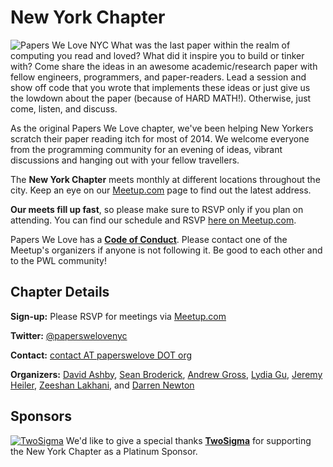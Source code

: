 # New York Chapter

![Papers We Love NYC](http://photos1.meetupstatic.com/photos/event/a/7/0/0/600_358182752.jpeg) What was the last paper within the realm of computing you read and loved? What did it inspire you to build or tinker with? Come share the ideas in an awesome academic/research paper with fellow engineers, programmers, and paper-readers. Lead a session and show off code that you wrote that implements these ideas or just give us the lowdown about the paper (because of HARD MATH!). Otherwise, just come, listen, and discuss.

As the original Papers We Love chapter, we've been helping New Yorkers scratch their paper reading itch for most of 2014. We welcome everyone from the programming community for an evening of ideas, vibrant discussions and hanging out with your fellow travellers.

The **New York Chapter** meets monthly at different locations throughout the city. Keep an eye on our [Meetup.com](http://www.meetup.com/papers-we-love/) page to find out the latest address.

**Our meets fill up fast**, so please make sure to RSVP only if you plan on attending. You can find our schedule and RSVP [here on Meetup.com](http://www.meetup.com/papers-we-love/).

Papers We Love has a **[Code of Conduct](https://github.com/papers-we-love/papers-we-love/blob/master/CODE_OF_CONDUCT.md)**. Please contact one of the Meetup's organizers if anyone is not following it. Be good to each other and to the PWL community!

## Chapter Details

**Sign-up:** Please RSVP for meetings via <a href="http://www.meetup.com/papers-we-love/">Meetup.com</a>

**Twitter:** <a href="https://twitter.com/paperswelovenyc">@paperswelovenyc</a>

**Contact:** <a href="mailto:contact@paperswelove.org">contact AT paperswelove DOT org</a>

**Organizers:** <a href="https://twitter.com/alazyreader">David Ashby</a>, <a href="https://github.com/hakutsuru">Sean Broderick</a>, <a href="https://twitter.com/awgross">Andrew Gross</a>, <a href="https://twitter.com/lydiagu">Lydia Gu</a>, <a href="https://twitter.com/jeremyheiler">Jeremy Heiler</a>, <a href="https://twitter.com/zeeshanlakhani">Zeeshan Lakhani</a>, and <a href="https://twitter.com/d_run">Darren Newton</a>

## Sponsors

<div class="sponsor-platinum">
    <a href="https://www.twosigma.com/" class="sponsor-platinum"><img src="/images/TwoSigma_RGB.jpg" class="sponsor-platinum" alt="TwoSigma" title="TwoSigma - Platinum Sponsor of Papers We Love NYC" /></a>
  <span class="sponsor-platinum-text">
    We'd like to give a special thanks <strong><a href="https://www.twosigma.com/">TwoSigma</a></strong> for supporting the New York Chapter as a Platinum Sponsor.
  </span>
</div>
